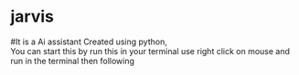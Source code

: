 # jarvis
#It is a Ai assistant
Created using python,   
You can start this by run this in your terminal use right click on mouse and run in the terminal then following
